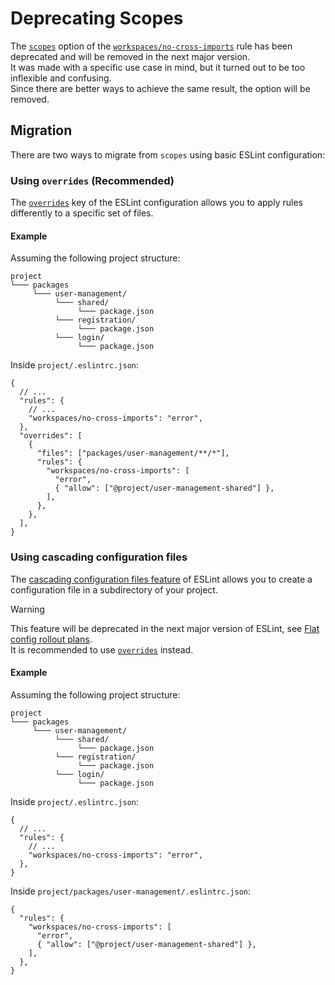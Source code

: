 # Deprecating Scopes

The [`scopes`](./rules/no-cross-imports.md#scopes-deprecated) option of the [`workspaces/no-cross-imports`](./rules/no-cross-imports.md) rule has been deprecated and will be removed in the next major version.  
It was made with a specific use case in mind, but it turned out to be too inflexible and confusing.  
Since there are better ways to achieve the same result, the option will be removed.

## Migration

There are two ways to migrate from `scopes` using basic ESLint configuration:

### Using `overrides` (Recommended)

The [`overrides`](https://eslint.org/docs/user-guide/configuring/configuration-files#how-do-overrides-work) key of the ESLint configuration allows you to apply rules differently to a specific set of files.

#### Example

Assuming the following project structure:

```
project
└─── packages
     └─── user-management/
          └─── shared/
               └─── package.json
          └─── registration/
               └─── package.json
          └─── login/
               └─── package.json
```

Inside `project/.eslintrc.json`:

```jsonc
{
  // ...
  "rules": {
    // ...
    "workspaces/no-cross-imports": "error",
  },
  "overrides": [
    {
      "files": ["packages/user-management/**/*"],
      "rules": {
        "workspaces/no-cross-imports": [
          "error",
          { "allow": ["@project/user-management-shared"] },
        ],
      },
    },
  ],
}
```

### Using cascading configuration files

The [cascading configuration files feature](https://eslint.org/docs/latest/use/configure/configuration-files#cascading-and-hierarchy) of ESLint allows you to create a configuration file in a subdirectory of your project.

> [!WARNING]  
> This feature will be deprecated in the next major version of ESLint, see [Flat config rollout plans](https://eslint.org/blog/2023/10/flat-config-rollout-plans).  
> It is recommended to use [`overrides`](#using-overrides-recommended) instead.

#### Example

Assuming the following project structure:

```
project
└─── packages
     └─── user-management/
          └─── shared/
               └─── package.json
          └─── registration/
               └─── package.json
          └─── login/
               └─── package.json
```

Inside `project/.eslintrc.json`:

```jsonc
{
  // ...
  "rules": {
    // ...
    "workspaces/no-cross-imports": "error",
  },
}
```

Inside `project/packages/user-management/.eslintrc.json`:

```jsonc
{
  "rules": {
    "workspaces/no-cross-imports": [
      "error",
      { "allow": ["@project/user-management-shared"] },
    ],
  },
}
```
